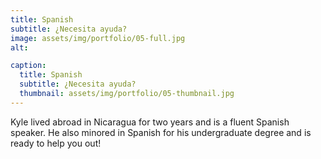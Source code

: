 ```yaml
---
title: Spanish
subtitle: ¿Necesita ayuda?
image: assets/img/portfolio/05-full.jpg
alt: 

caption:
  title: Spanish
  subtitle: ¿Necesita ayuda?
  thumbnail: assets/img/portfolio/05-thumbnail.jpg
---
```

Kyle lived abroad in Nicaragua for two years and is a fluent Spanish speaker.  He also minored in Spanish for his undergraduate degree and is ready to help you out!

